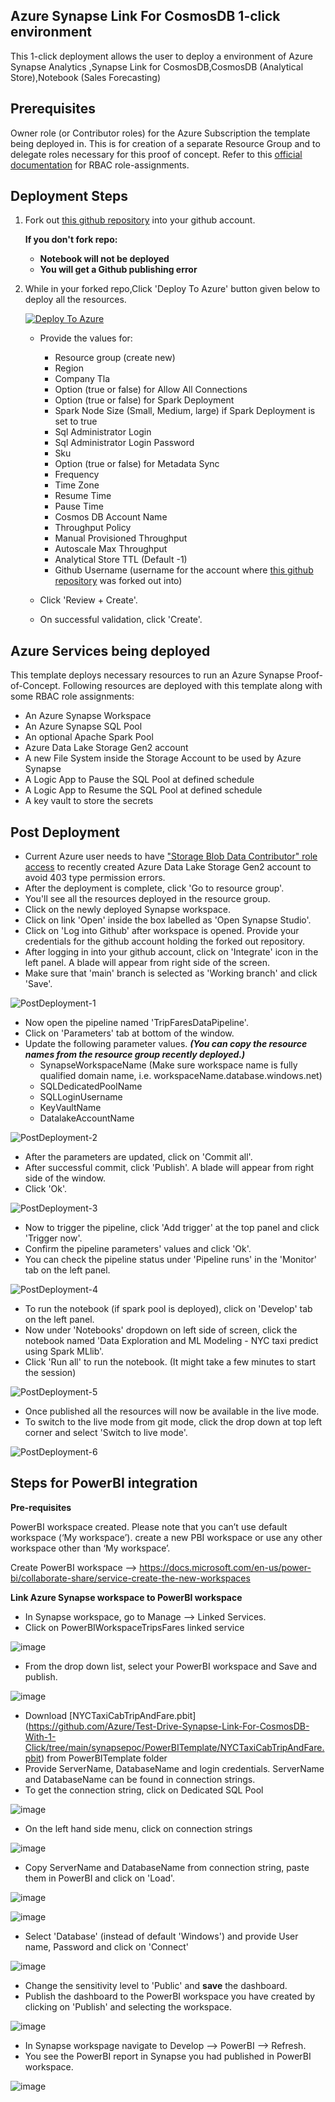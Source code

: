 ## Azure Synapse Link For CosmosDB 1-click environment
This 1-click deployment allows the user to deploy a environment of Azure Synapse Analytics ,Synapse Link for CosmosDB,CosmosDB (Analytical Store),Notebook (Sales Forecasting)

## Prerequisites

Owner role (or Contributor roles) for the Azure Subscription the template being deployed in. This is for creation of a separate Resource Group and to delegate roles necessary for this proof of concept. Refer to this [official documentation](https://docs.microsoft.com/en-us/azure/role-based-access-control/role-assignments-steps) for RBAC role-assignments.

## Deployment Steps
1. Fork out [this github repository](https://github.com/Azure/Test-Drive-Synapse-Link-For-CosmosDB-With-1-Click) into your github account. 
    
   **If you don't fork repo:** 
   + **Notebook will not be deployed**
   + **You will get a Github publishing error**
   
   
  <!--  ![Fork](https://raw.githubusercontent.com/Azure/Test-Drive-Synapse-Link-For-CosmosDB-With-1-Click/main/images/4.gif) -->
 
2. While in your forked repo,Click 'Deploy To Azure' button given below to deploy all the resources.

    [![Deploy To Azure](https://raw.githubusercontent.com/Azure/azure-quickstart-templates/master/1-CONTRIBUTION-GUIDE/images/deploytoazure.svg?sanitize=true)](https://portal.azure.com/#create/Microsoft.Template/uri/https%3A%2F%2Fraw.githubusercontent.com%2Fnashahz%2FTest-Drive-Synapse-Link-For-CosmosDB-With-1-Click%2Fmain%2Fazuredeploy.json)

   - Provide the values for:

     - Resource group (create new)
     - Region
     - Company Tla
     - Option (true or false) for Allow All Connections
     - Option (true or false) for Spark Deployment
     - Spark Node Size (Small, Medium, large) if Spark Deployment is set to true
     - Sql Administrator Login
     - Sql Administrator Login Password
     - Sku
     - Option (true or false) for Metadata Sync
     - Frequency
     - Time Zone
     - Resume Time
     - Pause Time
     - Cosmos DB Account Name
     - Throughput Policy
     - Manual Provisioned Throughput
     - Autoscale Max Throughput
     - Analytical Store TTL (Default -1)
     - Github Username (username for the account where [this github repository](https://github.com/Azure/Test-Drive-Synapse-Link-For-CosmosDB-With-1-Click) was forked out into)

   - Click 'Review + Create'.
   - On successful validation, click 'Create'.

## Azure Services being deployed
This template deploys necessary resources to run an Azure Synapse Proof-of-Concept. 
Following resources are deployed with this template along with some RBAC role assignments:

- An Azure Synapse Workspace 
- An Azure Synapse SQL Pool
- An optional Apache Spark Pool
- Azure Data Lake Storage Gen2 account
- A new File System inside the Storage Account to be used by Azure Synapse
- A Logic App to Pause the SQL Pool at defined schedule
- A Logic App to Resume the SQL Pool at defined schedule
- A key vault to store the secrets

<!-- The data pipeline inside the Synapse Workspace gets New York Taxi trip and fare data, joins them and perform aggregations on them to give the final aggregated results. Other resources include datasets, linked services and dataflows. All resources are completely parameterized and all the secrets are stored in the key vault. These secrets are fetched inside the linked services using key vault linked service. The Logic App will check for Active Queries. If there are active queries, it will wait 5 minutes and check again until there are none before pausing -->

## Post Deployment
- Current Azure user needs to have ["Storage Blob Data Contributor" role access](https://docs.microsoft.com/en-us/azure/synapse-analytics/get-started-add-admin#azure-rbac-role-assignments-on-the-workspaces-primary-storage-account) to recently created Azure Data Lake Storage Gen2 account to avoid 403 type permission errors.
- After the deployment is complete, click 'Go to resource group'.
- You'll see all the resources deployed in the resource group.
- Click on the newly deployed Synapse workspace.
- Click on link 'Open' inside the box labelled as 'Open Synapse Studio'.
- Click on 'Log into Github' after workspace is opened. Provide your credentials for the github account holding the forked out repository.
- After logging in into your github account, click on 'Integrate' icon in the left panel. A blade will appear from right side of the screen.
- Make sure that 'main' branch is selected as 'Working branch' and click 'Save'.

![PostDeployment-1](https://raw.githubusercontent.com/Azure/Test-Drive-Synapse-Link-For-CosmosDB-With-1-Click/main/images/1.gif)

- Now open the pipeline named 'TripFaresDataPipeline'.
- Click on 'Parameters' tab at bottom of the window.
- Update the following parameter values. ___(You can copy the resource names from the resource group recently deployed.)___
    - SynapseWorkspaceName  (Make sure workspace name is fully qualified domain name, i.e. workspaceName.database.windows.net)
    - SQLDedicatedPoolName
    - SQLLoginUsername
    - KeyVaultName
    - DatalakeAccountName

![PostDeployment-2](https://raw.githubusercontent.com/Azure/Test-Drive-Synapse-Link-For-CosmosDB-With-1-Click/main/images/2.gif)

- After the parameters are updated, click on 'Commit all'.
- After successful commit, click 'Publish'. A blade will appear from right side of the window.
- Click 'Ok'.

![PostDeployment-3](https://raw.githubusercontent.com/Azure/Test-Drive-Synapse-Link-For-CosmosDB-With-1-Click/main/images/3.gif)

- Now to trigger the pipeline, click 'Add trigger' at the top panel and click 'Trigger now'.
- Confirm the pipeline parameters' values and click 'Ok'.
- You can check the pipeline status under 'Pipeline runs' in the 'Monitor' tab on the left panel.

![PostDeployment-4](https://raw.githubusercontent.com/Azure/Test-Drive-Synapse-Link-For-CosmosDB-With-1-Click/main/images/5.gif)

- To run the notebook (if spark pool is deployed), click on 'Develop' tab on the left panel.
- Now under 'Notebooks' dropdown on left side of screen, click the notebook named 'Data Exploration and ML Modeling - NYC taxi predict using Spark MLlib'.
- Click 'Run all' to run the notebook. (It might take a few minutes to start the session)

![PostDeployment-5](https://raw.githubusercontent.com/Azure/Test-Drive-Synapse-Link-For-CosmosDB-With-1-Click/main/images/6.gif)

- Once published all the resources will now be available in the live mode.
- To switch to the live mode from git mode, click the drop down at top left corner and select 'Switch to live mode'.

![PostDeployment-6](https://raw.githubusercontent.com/Azure/Test-Drive-Synapse-Link-For-CosmosDB-With-1-Click/main/images/liveMode.PNG)

## Steps for PowerBI integration

**Pre-requisites**

PowerBI workspace created. Please note that you can’t use default workspace (‘My workspace’). create a new PBI workspace or use any other workspace other than ‘My workspace’.

Create PowerBI workspace --> https://docs.microsoft.com/en-us/power-bi/collaborate-share/service-create-the-new-workspaces

**Link Azure Synapse workspace to PowerBI workspace**

- In Synapse workspace, go to Manage --> Linked Services.
- Click on PowerBIWorkspaceTripsFares linked service

![image](https://user-images.githubusercontent.com/47899900/130508485-fb5a0d94-561d-4fa0-bd6b-6a079306d211.png)
- From the drop down list, select your PowerBI workspace and Save and publish.

![image](https://user-images.githubusercontent.com/47899900/130690579-6be54c37-dd83-446b-9646-241125f3a107.png)


- Download [NYCTaxiCabTripAndFare.pbit] (https://github.com/Azure/Test-Drive-Synapse-Link-For-CosmosDB-With-1-Click/tree/main/synapsepoc/PowerBITemplate/NYCTaxiCabTripAndFare.pbit) from PowerBITemplate folder
- Provide ServerName, DatabaseName and login credentials. ServerName and DatabaseName can be found in connection strings.
- To get the connection string, click on Dedicated SQL Pool

![image](https://user-images.githubusercontent.com/47899900/130687258-b707f9ae-bbd2-4326-9153-06a7d2a20821.png)

- On the left hand side menu, click on connection strings

![image](https://user-images.githubusercontent.com/47899900/130687108-44c0f212-e6c4-4621-9f9d-e525a58dbbae.png)



- Copy ServerName and DatabaseName from connection string, paste them in PowerBI and click on 'Load'.

![image](https://user-images.githubusercontent.com/47899900/130510699-be974053-579f-4e9d-b8e8-011f1dbd3bb7.png)


![image](https://user-images.githubusercontent.com/47899900/130690063-e05ad18c-08dc-4e8f-85a1-7d7b9b190eeb.png)


- Select 'Database' (instead of default 'Windows') and provide User name,  Password and click on 'Connect'

![image](https://user-images.githubusercontent.com/47899900/130689585-ce269746-0389-4852-a945-ed6997e12dac.png)


- Change the sensitivity level to 'Public' and **save** the dashboard. 
- Publish the dashboard to the PowerBI workspace you have created by clicking on 'Publish' and selecting the workspace.

![image](https://user-images.githubusercontent.com/47899900/130686112-c383ffcd-8712-41aa-82b3-9ca4dfdd6901.png)

- In Synapse workspage navigate to Develop --> PowerBI --> Refresh.
- You see the PowerBI report in Synapse you had published in PowerBI workspace.

![image](https://user-images.githubusercontent.com/47899900/130661751-b73df106-8940-4840-aedf-58ff83e060ef.png)
